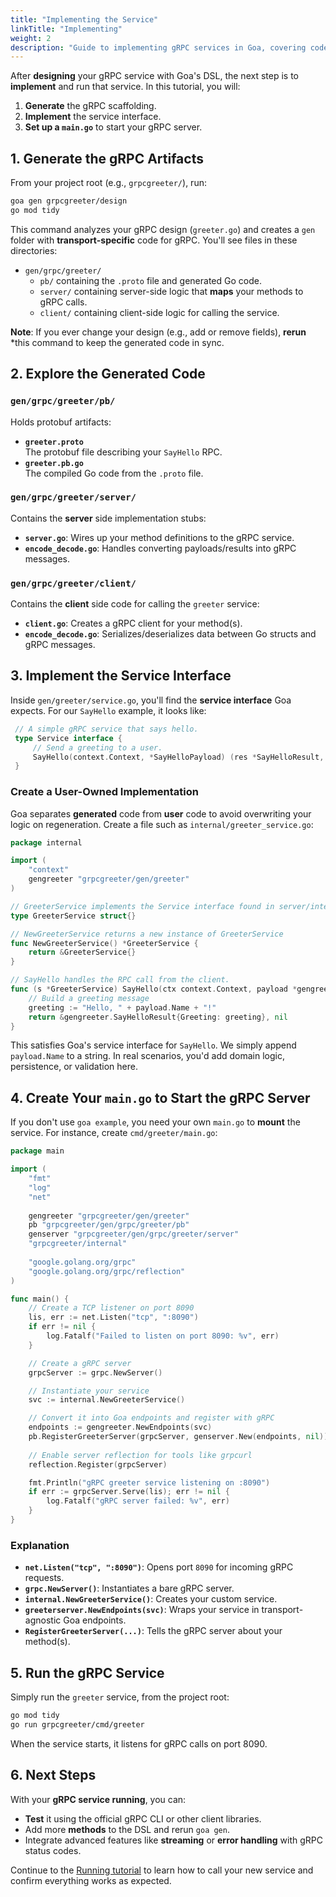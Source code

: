 ```yaml
---
title: "Implementing the Service"
linkTitle: "Implementing"
weight: 2
description: "Guide to implementing gRPC services in Goa, covering code generation, service implementation, server setup, and understanding the generated gRPC artifacts."
---
```


After **designing** your gRPC service with Goa's DSL, the next step is to
**implement** and run that service. In this tutorial, you will:

1. **Generate** the gRPC scaffolding.  
2. **Implement** the service interface.  
3. **Set up a `main.go`** to start your gRPC server.

## 1. Generate the gRPC Artifacts

From your project root (e.g., `grpcgreeter/`), run:

```bash
goa gen grpcgreeter/design
go mod tidy
```

This command analyzes your gRPC design (`greeter.go`) and creates a `gen` folder
with **transport-specific** code for gRPC. You'll see files in these directories:

- `gen/grpc/greeter/`  
  - `pb/` containing the `.proto` file and generated Go code.  
  - `server/` containing server-side logic that **maps** your methods to gRPC calls.  
  - `client/` containing client-side logic for calling the service.  

**Note**: If you ever change your design (e.g., add or remove fields), **rerun**
*this command to keep the generated code in sync.

## 2. Explore the Generated Code

### `gen/grpc/greeter/pb/`

Holds protobuf artifacts:
- **`greeter.proto`**  
  The protobuf file describing your `SayHello` RPC.  
- **`greeter.pb.go`**  
  The compiled Go code from the `.proto` file.

### `gen/grpc/greeter/server/`

Contains the **server** side implementation stubs:
- **`server.go`**: Wires up your method definitions to the gRPC service.  
- **`encode_decode.go`**: Handles converting payloads/results into gRPC messages.  

### `gen/grpc/greeter/client/`

Contains the **client** side code for calling the `greeter` service:
- **`client.go`**: Creates a gRPC client for your method(s).
- **`encode_decode.go`**: Serializes/deserializes data between Go structs and gRPC messages.

## 3. Implement the Service Interface

Inside `gen/greeter/service.go`, you'll find the **service interface** Goa
expects. For our `SayHello` example, it looks like:

```go
 // A simple gRPC service that says hello.
 type Service interface {
     // Send a greeting to a user.
     SayHello(context.Context, *SayHelloPayload) (res *SayHelloResult, err error)
 }
```

### Create a User-Owned Implementation

Goa separates **generated** code from **user** code to avoid overwriting your
logic on regeneration. Create a file such as `internal/greeter_service.go`:

```go
package internal

import (
	"context"
	gengreeter "grpcgreeter/gen/greeter"
)

// GreeterService implements the Service interface found in server/interface.go
type GreeterService struct{}

// NewGreeterService returns a new instance of GreeterService
func NewGreeterService() *GreeterService {
	return &GreeterService{}
}

// SayHello handles the RPC call from the client.
func (s *GreeterService) SayHello(ctx context.Context, payload *gengreeter.SayHelloPayload) (*gengreeter.SayHelloResult, error) {
	// Build a greeting message
	greeting := "Hello, " + payload.Name + "!"
	return &gengreeter.SayHelloResult{Greeting: greeting}, nil
}
```

This satisfies Goa's service interface for `SayHello`. We simply append `payload.Name`
to a string. In real scenarios, you'd add domain logic, persistence, or
validation here.

## 4. Create Your `main.go` to Start the gRPC Server

If you don't use `goa example`, you need your own `main.go` to **mount** the
service. For instance, create `cmd/greeter/main.go`:

```go
package main

import (
    "fmt"
    "log"
    "net"
    
    gengreeter "grpcgreeter/gen/greeter"
    pb "grpcgreeter/gen/grpc/greeter/pb"
    genserver "grpcgreeter/gen/grpc/greeter/server"
    "grpcgreeter/internal"
    
    "google.golang.org/grpc"
    "google.golang.org/grpc/reflection"
)

func main() {
    // Create a TCP listener on port 8090
    lis, err := net.Listen("tcp", ":8090")
    if err != nil {
        log.Fatalf("Failed to listen on port 8090: %v", err)
    }

    // Create a gRPC server
    grpcServer := grpc.NewServer()

    // Instantiate your service
    svc := internal.NewGreeterService()

    // Convert it into Goa endpoints and register with gRPC
    endpoints := gengreeter.NewEndpoints(svc)
    pb.RegisterGreeterServer(grpcServer, genserver.New(endpoints, nil))
    
    // Enable server reflection for tools like grpcurl
    reflection.Register(grpcServer)

    fmt.Println("gRPC greeter service listening on :8090")
    if err := grpcServer.Serve(lis); err != nil {
        log.Fatalf("gRPC server failed: %v", err)
    }
}
```

### Explanation

- **`net.Listen("tcp", ":8090")`**: Opens port `8090` for incoming gRPC requests.  
- **`grpc.NewServer()`**: Instantiates a bare gRPC server.  
- **`internal.NewGreeterService()`**: Creates your custom service.  
- **`greeterserver.NewEndpoints(svc)`**: Wraps your service in transport-agnostic
  Goa endpoints.  
- **`RegisterGreeterServer(...)`**: Tells the gRPC server about your method(s).

## 5. Run the gRPC Service

Simply run the `greeter` service, from the project root:

```bash
go mod tidy
go run grpcgreeter/cmd/greeter
```

When the service starts, it listens for gRPC calls on port 8090.

## 6. Next Steps

With your **gRPC service running**, you can:

- **Test** it using the official gRPC CLI or other client libraries.  
- Add more **methods** to the DSL and rerun `goa gen`.  
- Integrate advanced features like **streaming** or **error handling** with gRPC
  status codes.

Continue to the [Running tutorial](./3-running.md) to learn how to call your new
service and confirm everything works as expected.
